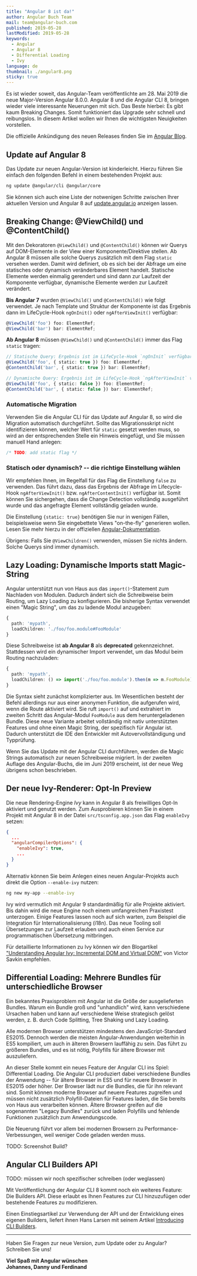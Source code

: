 ```yaml
---
title: "Angular 8 ist da!"
author: Angular Buch Team
mail: team@angular-buch.com
published: 2019-05-28
lastModified: 2019-05-28
keywords:
  - Angular
  - Angular 8
  - Differential Loading
  - Ivy
language: de
thumbnail: ./angular8.png
sticky: true
---
```



Es ist wieder soweit, das Angular-Team veröffentlichte am 28. Mai 2019 die neue Major-Version Angular 8.0.0.
Angular 8 und die Angular CLI 8, bringen wieder viele interessante Neuerungen mit sich.
Das Beste hierbei: Es gibt kaum Breaking Changes. Somit funktioniert das Upgrade sehr schnell und reibungslos.
In diesem Artikel wollen wir Ihnen die wichtigsten Neuigkeiten vorstellen.

Die offizielle Ankündigung des neuen Releases finden Sie im [Angular Blog](https://blog.angular.io/xxxxxxxxxx).


## Update auf Angular 8
Das Update zur neuen Angular-Version ist kinderleicht. Hierzu führen Sie einfach den folgenden Befehl in einem bestehenden Projekt aus:

```sh
ng update @angular/cli @angular/core
```

Sie können sich auch eine Liste der notwenigen Schritte zwischen Ihrer aktuellen Version und Angular 8 auf [update.angular.io](https://update.angular.io/) anzeigen lassen.



## Breaking Change: @ViewChild() und @ContentChild()

Mit den Dekoratoren `@ViewChild()` und `@ContentChild()` können wir Querys auf DOM-Elemente in der View einer Komponente/Direktive stellen.
Ab Angular 8 müssen alle solche Querys zusätzlich mit dem Flag `static` versehen werden.
Damit wird definiert, ob es sich bei der Abfrage um eine statisches oder dynamisch veränderbares Element handelt.
Statische Elemente werden einmalig gerendert und sind dann zur Laufzeit der Komponente verfügbar, dynamische Elemente werden zur Laufzeit verändert.


**Bis Angular 7** wurden `@ViewChild()` und `@ContentChild()` wie folgt verwendet.
Je nach Template und Struktur der Komponente ist das Ergebnis dann im LifeCycle-Hook `ngOnInit()` oder `ngAfterViewInit()` verfügbar:

```ts
@ViewChild('foo') foo: ElementRef;
@ViewChild('bar') bar: ElementRef;
```

**Ab Angular 8** müssen `@ViewChild()` und `@ContentChild()` immer das Flag `static` tragen:

```ts
// Statische Query: Ergebnis ist im LifeCycle-Hook `ngOnInit` verfügbar
@ViewChild('foo', { static: true }) foo: ElementRef;
@ContentChild('bar', { static: true }) bar: ElementRef;

// Dynamische Query: Ergebnis ist im LifeCycle-Hook `ngAfterViewInit` verfügbar
@ViewChild('foo', { static: false }) foo: ElementRef;
@ContentChild('bar', { static: false }) bar: ElementRef;
```

### Automatische Migration

Verwenden Sie die Angular CLI für das Update auf Angular 8, so wird die Migration automatisch durchgeführt.
Sollte das Migrationsskript nicht identifizieren können, welcher Wert für `static` gesetzt werden muss, so wird an der entsprechenden Stelle ein Hinweis eingefügt, und Sie müssen manuell Hand anlegen:

```ts
/* TODO: add static flag */
```

### Statisch oder dynamisch? -- die richtige Einstellung wählen

Wir empfehlen Ihnen, im Regelfall für das Flag die Einstellung `false` zu verwenden.
Das führt dazu, dass das Ergebnis der Abfrage im Lifecycle-Hook `ngAfterViewInit()` bzw. `ngAfterContentInit()` verfügbar ist.
Somit können Sie sichergehen, dass die Change Detection vollständig ausgeführt wurde und das angefragte Element vollständig geladen wurde.

Die Einstellung `{static: true}` benötigen Sie nur in wenigen Fällen, beispielsweise wenn Sie eingebettete Views "on-the-fly" generieren wollen.
Lesen Sie mehr hierzu in der offiziellen [Angular-Dokumentation](https://next.angular.io/guide/static-query-migration#is-there-a-case-where-i-should-use-static-true).

Übrigens: Falls Sie `@ViewChildren()` verwenden, müssen Sie nichts ändern.
Solche Querys sind immer dynamisch. 



## Lazy Loading: Dynamische Imports statt Magic-String

Angular unterstützt nun von Haus aus das `import()`-Statement zum Nachladen von Modulen.
Dadurch ändert sich die Schreibweise beim Routing, um Lazy Loading zu konfigurieren.
Die bisherige Syntax verwendet einen "Magic String", um das zu ladende Modul anzugeben:

```ts
{
  path: 'mypath',
  loadChildren: './foo/foo.module#FooModule'
}
```

Diese Schreibweise ist **ab Angular 8** als **deprecated** gekennzeichnet.
Stattdessen wird ein dynamischer Import verwendet, um das Modul beim Routing nachzuladen:

```ts
{
  path: 'mypath',
  loadChildren: () => import('./foo/foo.module').then(m => m.FooModule)
}
```

Die Syntax sieht zunächst komplizierter aus.
Im Wesentlichen besteht der Befehl allerdings nur aus einer anonymen Funktion, die aufgerufen wird, wenn die Route aktiviert wird.
Sie ruft `import()` auf und extrahiert im zweiten Schritt das Angular-Modul `FooModule` aus dem heruntergeladenen Bundle.
Diese neue Variante arbeitet vollständig mit nativ unterstützten Features und ohne einen Magic String, der spezifisch für Angular ist.
Dadurch unterstützt die IDE den Entwickler mit Autovervollständigung und Typprüfung.

Wenn Sie das Update mit der Angular CLI durchführen, werden die Magic Strings automatisch zur neuen Schreibweise migriert.
In der zweiten Auflage des Angular-Buchs, die im Juni 2019 erscheint, ist der neue Weg übrigens schon beschrieben.



## Der neue Ivy-Renderer: Opt-In Preview

Die neue Rendering-Engine _Ivy_ kann in Angular 8 als freiwilliges Opt-In aktiviert und genutzt werden.
Zum Ausprobieren können Sie in einem Projekt mit Angular 8 in der Datei `src/tsconfig.app.json` das Flag `enableIvy` setzen:

```json
{
  ...
  "angularCompilerOptions": {
    "enableIvy": true,
    ...
  }
}
```

Alternativ können Sie beim Anlegen eines neuen Angular-Projekts auch direkt die Option `--enable-ivy` nutzen:

```bash
ng new my-app --enable-ivy
```

Ivy wird vermutlich mit Angular 9 standardmäßig für alle Projekte aktiviert.
Bis dahin wird die neue Engine noch einem umfangreichen Praxistest unterzogen.
Einige Features lassen noch auf sich warten, zum Beispiel die Integration für Internationalisierung (i18n).
Das neue Tooling soll Übersetzungen zur Laufzeit erlauben und auch einen Service zur programmatischen Übersetzung mitbringen.

Für detaillierte Informationen zu Ivy können wir den Blogartikel ["Understanding Angular Ivy: Incremental DOM and Virtual DOM"](https://blog.nrwl.io/243be844bf36) von Victor Savkin empfehlen.


## Differential Loading: Mehrere Bundles für unterschiedliche Browser

Ein bekanntes Praxisproblem mit Angular ist die Größe der ausgelieferten Bundles.
Warum ein Bundle groß und "unhandlich" wird, kann verschiedene Ursachen haben und kann auf verschiedene Weise strategisch gelöst werden, z. B. durch Code Splitting, Tree Shaking und Lazy Loading.

Alle modernen Browser unterstützen mindestens den JavaScript-Standard ES2015.
Dennoch werden die meisten Angular-Anwendungen weiterhin in ES5 kompiliert, um auch in älteren Browsern lauffähig zu sein.
Das führt zu größeren Bundles, und es ist nötig, Polyfills für ältere Browser mit auszuliefern.

An dieser Stelle kommt ein neues Feature der Angular CLI ins Spiel: Differential Loading.
Die Angular CLI produziert dabei verschiedene Bundles der Anwendung -- für ältere Browser in ES5 und für neuere Browser in ES2015 oder höher.
Der Browser lädt nur die Bundles, die für ihn relevant sind.
Somit können moderne Browser auf neuere Features zugreifen und müssen nicht zusätzlich Polyfill-Dateien für Features laden, die Sie bereits von Haus aus verarbeiten können.
Ältere Browser greifen auf die sogenannten "Legacy Bundles" zurück und laden Polyfills und fehlende Funktionen zusätzlich zum Anwendungscode.

Die Neuerung führt vor allem bei modernen Browsern zu Performance-Verbessungen, weil weniger Code geladen werden muss.


TODO: Screenshot Build?



## Angular CLI Builders API

TODO: müssen wir noch spezifischer schreiben (oder weglassen)

Mit Veröffentlichung der Angular CLI 8 kommt noch ein weiteres Feature: Die Builders API.
Diese erlaubt es Ihnen Features zur CLI hinzuzufügen oder bestehende Features zu modifizieren.

Einen Einstiegsartikel zur Verwendung der API und der Entwicklung eines eigenen Builders, liefert ihnen Hans Larsen mit seinem Artikel [Introducing CLI Builders](https://blog.angular.io/d012d4489f1b).

<hr>

Haben Sie Fragen zur neue Version, zum Update oder zu Angular? Schreiben Sie uns!

**Viel Spaß mit Angular wünschen<br>
Johannes, Danny und Ferdinand**